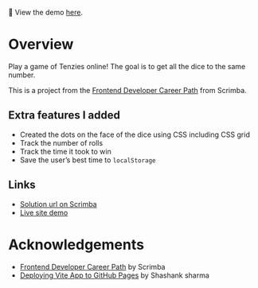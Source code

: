 👀 View the demo [here](https://fxhd1.github.io/tenzies-game/).

# Overview

Play a game of Tenzies online! The goal is to get all the dice to the same number.

This is a project from the [Frontend Developer Career Path](https://scrimba.com/learn/frontend) from Scrimba.

## Extra features I added

- Created the dots on the face of the dice using CSS including CSS grid
- Track the number of rolls
- Track the time it took to win
- Save the user’s best time to `localStorage`

## Links

- [Solution url on Scrimba](https://scrimba.com/scrim/co3e74e17bfa5a9920fb7b4bd)
- [Live site demo](https://fxhd1.github.io/tenzies-game/)

# Acknowledgements

- [Frontend Developer Career Path](https://scrimba.com/learn/frontend) by Scrimba
- [Deploying Vite App to GitHub Pages](https://dev.to/shashannkbawa/deploying-vite-app-to-github-pages-3ane) by Shashank sharma
